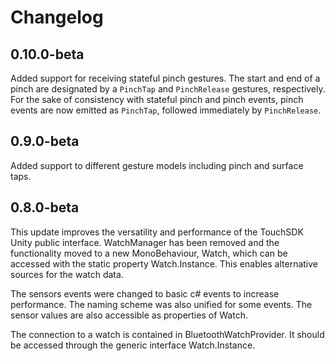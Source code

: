 # Changelog
## 0.10.0-beta
Added support for receiving stateful pinch gestures. The start and end of a pinch
are designated by a `PinchTap` and `PinchRelease` gestures, respectively. For the
sake of consistency with stateful pinch and pinch events, pinch events are now
emitted as `PinchTap`, followed immediately by `PinchRelease`.
## 0.9.0-beta
Added support to different gesture models including pinch and surface taps.
## 0.8.0-beta
This update improves the versatility and performance of the TouchSDK Unity
public interface.  WatchManager has been removed and the functionality moved to
a new MonoBehaviour, Watch, which can be accessed with the static property
Watch.Instance. This enables alternative sources for the watch data.

The sensors events were changed to basic c# events to increase performance. The
naming scheme was also unified for some events. The sensor values are also
accessible as properties of Watch.

The connection to a watch is contained in BluetoothWatchProvider. It should be
accessed through the generic interface Watch.Instance.
